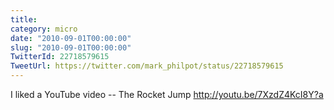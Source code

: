 ```yaml
---
title: 
category: micro
date: "2010-09-01T00:00:00"
slug: "2010-09-01T00:00:00"
TwitterId: 22718579615
TweetUrl: https://twitter.com/mark_philpot/status/22718579615
---
```


I liked a YouTube video -- The Rocket Jump http://youtu.be/7XzdZ4KcI8Y?a
